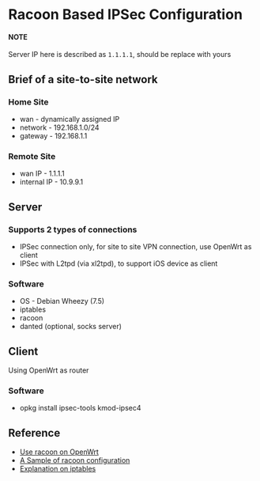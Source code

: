 # Racoon Based IPSec Configuration

#### NOTE

Server IP here is described as `1.1.1.1`, should be replace with yours

## Brief of a site-to-site network

### Home Site

* wan - dynamically assigned IP
* network - 192.168.1.0/24
* gateway - 192.168.1.1

### Remote Site

* wan IP - 1.1.1.1
* internal IP - 10.9.9.1

## Server

### Supports 2 types of connections

* IPSec connection only, for site to site VPN connection, use OpenWrt as client
* IPSec with L2tpd (via xl2tpd), to support iOS device as client

### Software

* OS - Debian Wheezy (7.5)
* iptables
* racoon
* danted (optional, socks server)

## Client

Using OpenWrt as router

### Software

* opkg install ipsec-tools kmod-ipsec4

## Reference

* [Use racoon on OpenWrt](http://wiki.openwrt.org/doc/howto/vpn.ipsec.basics.racoon)
* [A Sample of racoon configuration](http://www.mad-hacking.net/documentation/linux/networking/ipsec/dynamic-nat-vpn.xml)
* [Explanation on iptables](https://www.frozentux.net/iptables-tutorial/iptables-tutorial.html)

